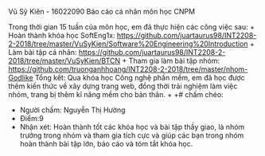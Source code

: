 Vũ Sỹ Kiên - 16022090
Báo cáo cá nhân môn học CNPM

Trong thời gian 15 tuần của môn học, em đã thực hiện các công việc sau:
	+ Hoàn thành khóa học SoftEng1x: https://github.com/juartaurus98/INT2208-2-2018/tree/master/VuSyKien/Software%20Engineering%20Introduction
	+ Làm bài tập cá nhân: https://github.com/juartaurus98/INT2208-2-2018/tree/master/VuSyKien/BTCN
	+ Tham gia làm bài tập nhóm: https://github.com/truonganhhoang/INT2208-2-2018/tree/master/nhom-Godlike
Tổng kết: Qua khóa học Công nghệ phần mềm, em đã học được thêm kiến thức về xây dựng trang web, đồng thời trải nghiệm làm việc nhóm, trang bị thêm kĩ năng mềm cho bản thân.
+
+# chấm chéo:
+ Người chấm: Nguyễn Thị Hường
+ Điểm:9
+ Nhận xét: Hoàn thành tốt các khóa học và bài tập thầy giao, là nhóm trưởng trong nhóm và tham gia tích cực và giúp các bạn trong nhóm hoàn thành bài tập lớn, báo cáo và tóm tắt khóa học.
